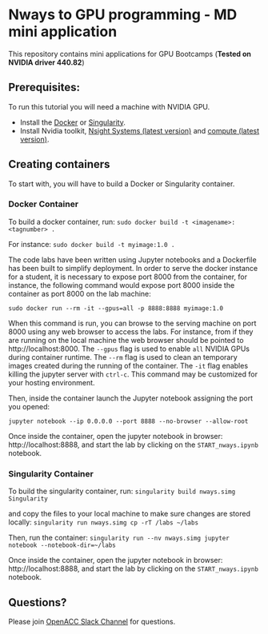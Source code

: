 # Nways to GPU programming - MD mini application
This repository contains mini applications for GPU Bootcamps (**Tested on NVIDIA driver 440.82**)

## Prerequisites:
To run this tutorial you will need a machine with NVIDIA GPU.

- Install the [Docker](https://docs.docker.com/get-docker/) or [Singularity](https://sylabs.io/docs/]).
- Install Nvidia toolkit, [Nsight Systems (latest version)](https://developer.nvidia.com/nsight-systems) and [compute (latest version)](https://developer.nvidia.com/nsight-compute).

## Creating containers
To start with, you will have to build a Docker or Singularity container.

### Docker Container
To build a docker container, run: 
`sudo docker build -t <imagename>:<tagnumber> .`

For instance:
`sudo docker build -t myimage:1.0 .`

The code labs have been written using Jupyter notebooks and a Dockerfile has been built to simplify deployment. In order to serve the docker instance for a student, it is necessary to expose port 8000 from the container, for instance, the following command would expose port 8000 inside the container as port 8000 on the lab machine:

`sudo docker run --rm -it --gpus=all -p 8888:8888 myimage:1.0`

When this command is run, you can browse to the serving machine on port 8000 using any web browser to access the labs. For instance, from if they are running on the local machine the web browser should be pointed to http://localhost:8000. The `--gpus` flag is used to enable `all` NVIDIA GPUs during container runtime. The `--rm` flag is used to clean an temporary images created during the running of the container. The `-it` flag enables killing the jupyter server with `ctrl-c`. This command may be customized for your hosting environment.


Then, inside the container launch the Jupyter notebook assigning the port you opened:

`jupyter notebook --ip 0.0.0.0 --port 8888 --no-browser --allow-root`


Once inside the container, open the jupyter notebook in browser: http://localhost:8888, and start the lab by clicking on the `START_nways.ipynb` notebook.

### Singularity Container

To build the singularity container, run: 
`singularity build nways.simg Singularity`

and copy the files to your local machine to make sure changes are stored locally:
`singularity run nways.simg cp -rT /labs ~/labs`

Then, run the container:
`singularity run --nv nways.simg jupyter notebook --notebook-dir=~/labs`

Once inside the container, open the jupyter notebook in browser: http://localhost:8888, and start the lab by clicking on the `START_nways.ipynb` notebook.


## Questions?
Please join [OpenACC Slack Channel](https://openacclang.slack.com/messages/openaccusergroup) for questions.
